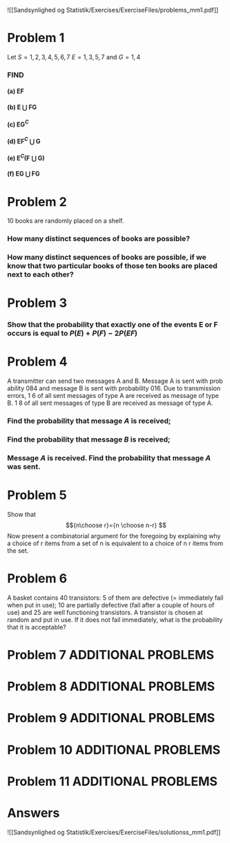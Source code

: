 ![[Sandsynlighed og Statistik/Exercises/ExerciseFiles/problems_mm1.pdf]]
# Problem 1
Let $S=1,2,3,4,5,6,7$  $E=1,3,5,7$ and $G=1,4$

### FIND
#### (a) EF

#### (b) E $\bigcup$ FG

#### (c) EG$^C$ 

#### (d) EF$^C$ $\bigcup$ G

#### (e) E$^C$(F $\bigcup$ G)

#### (f) EG $\bigcup$ FG


# Problem 2
10 books are randomly placed on a shelf.
### How many distinct sequences of books are possible?

### How many distinct sequences of books are possible, if we know that two particular books of those ten books are placed next to each other?

# Problem 3
### Show that the probability that exactly one of the events E or F occurs is equal to $P(E)+P(F)-2P(EF)$
# Problem 4
A transmitter can send two messages A and B. Message A is sent with prob ability 084 and message B is sent with probability 016. Due to transmission errors, 1 6 of all sent messages of type A are received as message of type B. 1 8 of all sent messages of type B are received as message of type A.

### Find the probability that message $A$ is received;

### Find the probability that message $B$ is received;

### Message $A$ is received. Find the probability that message $A$ was sent.
# Problem 5
Show that $${n\choose r}={n \choose n-r} $$Now present a combinatorial argument for the foregoing by explaining why a choice of r items from a set of n is equivalent to a choice of n r items from the set.
# Problem 6
A basket contains 40 transistors: 5 of them are defective (= immediately fail when put in use); 10 are partially defective (fail after a couple of hours of use) and 25 are well functioning transistors. A transistor is chosen at random and put in use. If it does not fail immediately, what is the probability that it is acceptable?
# Problem 7 ADDITIONAL PROBLEMS

# Problem 8 ADDITIONAL PROBLEMS

# Problem 9 ADDITIONAL PROBLEMS

# Problem 10 ADDITIONAL PROBLEMS

# Problem 11 ADDITIONAL PROBLEMS


# Answers
![[Sandsynlighed og Statistik/Exercises/ExerciseFiles/solutionss_mm1.pdf]]